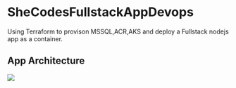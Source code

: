 # SheCodesFullstackAppDevops
Using Terraform to provison MSSQL,ACR,AKS and deploy a Fullstack nodejs app as a container.
## App Architecture
![](https://github.com/maqamylee0/SheCodesFullstackAppDevops/blob/main/Add%20a%20heading%20(5).png)
